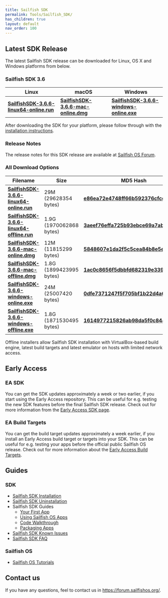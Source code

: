 ```yaml
---
title: Sailfish SDK
permalink: Tools/Sailfish_SDK/
has_children: true
layout: default
nav_order: 100
---
```


## Latest SDK Release

The latest Sailfish SDK release can be downloaded for Linux, OS X and Windows platforms from below.

### **Sailfish SDK 3.6**

| Linux                                                                                                                                 | macOS                                                                                                                         | Windows                                                                                                                               |
| ------------------------------------------------------------------------------------------------------------------------------------- | ----------------------------------------------------------------------------------------------------------------------------- | ------------------------------------------------------------------------------------------------------------------------------------- |
| [**SailfishSDK-3.6.6-linux64-online.run**](https://releases.sailfishos.org/sdk/installers/3.6.6/SailfishSDK-3.6.6-linux64-online.run) | [**SailfishSDK-3.6.6-mac-online.dmg**](https://releases.sailfishos.org/sdk/installers/3.6.6/SailfishSDK-3.6.6-mac-online.dmg) | [**SailfishSDK-3.6.6-windows-online.exe**](https://releases.sailfishos.org/sdk/installers/3.6.6/SailfishSDK-3.6.6-windows-online.exe) |

After downloading the SDK for your platform, please follow through with the [installation instructions](/Tools/Sailfish_SDK/Installation).

### Release Notes

The release notes for this SDK release are available at [Sailfish OS Forum](https://forum.sailfishos.org/t/8418).

### All Download Options

| Filename                                                                                                                                | Size                    | MD5 Hash                                                                                                                               |
| --------------------------------------------------------------------------------------------------------------------------------------- | ----------------------- | -------------------------------------------------------------------------------------------------------------------------------------- |
| [**SailfishSDK-3.6.6-linux64-online.run**](https://releases.sailfishos.org/sdk/installers/3.6.6/SailfishSDK-3.6.6-linux64-online.run)   | 29M (29628354 bytes)    | [**e86ea72e4748ff66b592376cfcd0bf4e**](https://releases.sailfishos.org/sdk/installers/3.6.6/SailfishSDK-3.6.6-linux64-online.run.md5)  |
| [**SailfishSDK-3.6.6-linux64-offline.run**](https://releases.sailfishos.org/sdk/installers/3.6.6/SailfishSDK-3.6.6-linux64-offline.run) | 1.9G (1970062868 bytes) | [**3aeef76effa725b93ebce69a7ab145db**](https://releases.sailfishos.org/sdk/installers/3.6.6/SailfishSDK-3.6.6-linux64-offline.run.md5) |
| [**SailfishSDK-3.6.6-mac-online.dmg**](https://releases.sailfishos.org/sdk/installers/3.6.6/SailfishSDK-3.6.6-mac-online.dmg)           | 12M (11815299 bytes)    | [**5848607e1da2f5c5cea84b8e5e642699**](https://releases.sailfishos.org/sdk/installers/3.6.6/SailfishSDK-3.6.6-mac-online.dmg.md5)      |
| [**SailfishSDK-3.6.6-mac-offline.dmg**](https://releases.sailfishos.org/sdk/installers/3.6.6/SailfishSDK-3.6.6-mac-offline.dmg)         | 1.8G (1899423995 bytes) | [**1ac0c8656f5dbbfd682319e339eaf4e6**](https://releases.sailfishos.org/sdk/installers/3.6.6/SailfishSDK-3.6.6-mac-offline.dmg.md5)     |
| [**SailfishSDK-3.6.6-windows-online.exe**](https://releases.sailfishos.org/sdk/installers/3.6.6/SailfishSDK-3.6.6-windows-online.exe)   | 24M (25007420 bytes)    | [**0dfe7371247f5f705bf1b22d4a6632c4**](https://releases.sailfishos.org/sdk/installers/3.6.6/SailfishSDK-3.6.6-windows-online.exe.md5)  |
| [**SailfishSDK-3.6.6-windows-offline.exe**](https://releases.sailfishos.org/sdk/installers/3.6.6/SailfishSDK-3.6.6-windows-offline.exe) | 1.8G (1871530495 bytes) | [**1614977215826ab98da5f0c84464cc6e**](https://releases.sailfishos.org/sdk/installers/3.6.6/SailfishSDK-3.6.6-windows-offline.exe.md5) |

Offline installers allow Sailfish SDK installation with VirtualBox-based build engine, latest build targets and latest emulator on hosts with limited network access.

## Early Access

### EA SDK

You can get the SDK updates approximately a week or two earlier, if you start using the Early Access repository. This can be useful for e.g. testing the new SDK features before the final Sailfish SDK release. Check out for more information from the [Early Access SDK page](/Tools/Sailfish_SDK/Early_Access).

### EA Build Targets

You can get the build target updates approximately a week earlier, if you install an Early Access build target or targets into your SDK. This can be useful for e.g. testing your apps before the official public Sailfish OS release. Check out for more information about the [Early Access Build Targets](/Tools/Sailfish_SDK/Early_Access#early-access-build-targets).

## Guides

### SDK

  - [Sailfish SDK Installation](/Tools/Sailfish_SDK/Installation)
  - [Sailfish SDK Uninstallation](/Tools/Sailfish_SDK/Uninstallation)
  - Sailfish SDK Guides
      - [Your First App](/Develop/Apps/Your_First_App)
      - [Using Sailfish OS Apps](/Develop/Apps/Using_Sailfish_OS_Apps)
      - [Code Walkthrough](/Develop/Apps/Code_Walkthrough)
      - [Packaging Apps](/Develop/Apps/Packaging)
  - [Sailfish SDK Known Issues](/Tools/Sailfish_SDK/Known_Issues)
  - [Sailfish SDK FAQ](/Tools/Sailfish_SDK/FAQ)

### Sailfish OS

  - [Sailfish OS Tutorials](/Develop/Apps#sailfish-os-tutorials)

## Contact us

If you have any questions, feel to contact us in <https://forum.sailfishos.org/>.
